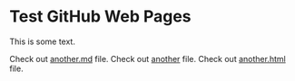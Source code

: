 # Test GitHub Web Pages

This is some text.

Check out [another.md](another.md) file.
Check out [another](another) file.
Check out [another.html](another.html) file.
